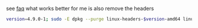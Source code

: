 see [faq](https://www.debian.org/doc/manuals/debian-faq/ch-kernel.en.html)
what works better for me is also remove the headers

```sh
version=4.9.0-1; sudo -E dpkg --purge linux-headers-$version-amd64 linux-headers-$version-common linux-image-$version-amd64
```
